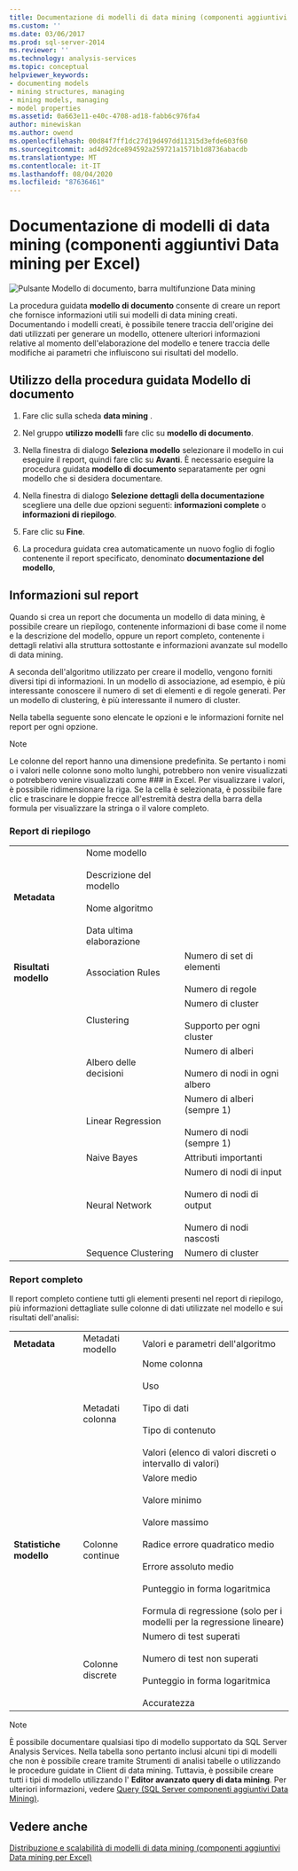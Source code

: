 ```yaml
---
title: Documentazione di modelli di data mining (componenti aggiuntivi Data mining per Excel) | Microsoft Docs
ms.custom: ''
ms.date: 03/06/2017
ms.prod: sql-server-2014
ms.reviewer: ''
ms.technology: analysis-services
ms.topic: conceptual
helpviewer_keywords:
- documenting models
- mining structures, managing
- mining models, managing
- model properties
ms.assetid: 0a663e11-e40c-4708-ad18-fabb6c976fa4
author: minewiskan
ms.author: owend
ms.openlocfilehash: 00d84f7ff1dc27d19d497dd11315d3efde603f60
ms.sourcegitcommit: ad4d92dce894592a259721a1571b1d8736abacdb
ms.translationtype: MT
ms.contentlocale: it-IT
ms.lasthandoff: 08/04/2020
ms.locfileid: "87636461"
---
```

# <a name="documenting-mining-models-data-mining-add-ins-for-excel"></a>Documentazione di modelli di data mining (componenti aggiuntivi Data mining per Excel)
  ![Pulsante Modello di documento, barra multifunzione Data mining](media/dmc-docmodel.gif "Pulsante Modello di documento, barra multifunzione Data mining")  
  
 La procedura guidata **modello di documento** consente di creare un report che fornisce informazioni utili sui modelli di data mining creati. Documentando i modelli creati, è possibile tenere traccia dell'origine dei dati utilizzati per generare un modello, ottenere ulteriori informazioni relative al momento dell'elaborazione del modello e tenere traccia delle modifiche ai parametri che influiscono sui risultati del modello.  
  
## <a name="using-the-document-model-wizard"></a>Utilizzo della procedura guidata Modello di documento  
  
1.  Fare clic sulla scheda **data mining** .  
  
2.  Nel gruppo **utilizzo modelli** fare clic su **modello di documento**.  
  
3.  Nella finestra di dialogo **Seleziona modello** selezionare il modello in cui eseguire il report, quindi fare clic su **Avanti**. È necessario eseguire la procedura guidata **modello di documento** separatamente per ogni modello che si desidera documentare.  
  
4.  Nella finestra di dialogo **Selezione dettagli della documentazione** scegliere una delle due opzioni seguenti: **informazioni complete** o **informazioni di riepilogo**.  
  
5.  Fare clic su **Fine**.  
  
6.  La procedura guidata crea automaticamente un nuovo foglio di foglio contenente il report specificato, denominato **documentazione del modello**,  
  
## <a name="understanding-the-report"></a>Informazioni sul report  
 Quando si crea un report che documenta un modello di data mining, è possibile creare un riepilogo, contenente informazioni di base come il nome e la descrizione del modello, oppure un report completo, contenente i dettagli relativi alla struttura sottostante e informazioni avanzate sul modello di data mining.  
  
 A seconda dell'algoritmo utilizzato per creare il modello, vengono forniti diversi tipi di informazioni. In un modello di associazione, ad esempio, è più interessante conoscere il numero di set di elementi e di regole generati. Per un modello di clustering, è più interessante il numero di cluster.  
  
 Nella tabella seguente sono elencate le opzioni e le informazioni fornite nel report per ogni opzione.  
  
> [!NOTE]  
>  Le colonne del report hanno una dimensione predefinita. Se pertanto i nomi o i valori nelle colonne sono molto lunghi, potrebbero non venire visualizzati o potrebbero venire visualizzati come ### in Excel. Per visualizzare i valori, è possibile ridimensionare la riga. Se la cella è selezionata, è possibile fare clic e trascinare le doppie frecce all'estremità destra della barra della formula per visualizzare la stringa o il valore completo.  
  
### <a name="summary-report"></a>Report di riepilogo  
  
||||  
|-|-|-|  
|**Metadata**|Nome modello<br /><br /> Descrizione del modello<br /><br /> Nome algoritmo<br /><br /> Data ultima elaborazione||  
|**Risultati modello**|Association Rules|Numero di set di elementi<br /><br /> Numero di regole|  
||Clustering|Numero di cluster<br /><br /> Supporto per ogni cluster|  
||Albero delle decisioni|Numero di alberi<br /><br /> Numero di nodi in ogni albero|  
||Linear Regression|Numero di alberi (sempre 1)<br /><br /> Numero di nodi (sempre 1)|  
||Naive Bayes|Attributi importanti|  
||Neural Network|Numero di nodi di input<br /><br /> Numero di nodi di output<br /><br /> Numero di nodi nascosti|  
||Sequence Clustering|Numero di cluster|  
  
### <a name="complete-report"></a>Report completo  
 Il report completo contiene tutti gli elementi presenti nel report di riepilogo, più informazioni dettagliate sulle colonne di dati utilizzate nel modello e sui risultati dell'analisi:  
  
||||  
|-|-|-|  
|**Metadata**|Metadati modello|Valori e parametri dell'algoritmo|  
||Metadati colonna|Nome colonna<br /><br /> Uso<br /><br /> Tipo di dati<br /><br /> Tipo di contenuto<br /><br /> Valori (elenco di valori discreti o intervallo di valori)|  
|**Statistiche modello**|Colonne continue|Valore medio<br /><br /> Valore minimo<br /><br /> Valore massimo<br /><br /> Radice errore quadratico medio<br /><br /> Errore assoluto medio<br /><br /> Punteggio in forma logaritmica<br /><br /> Formula di regressione (solo per i modelli per la regressione lineare)|  
||Colonne discrete|Numero di test superati<br /><br /> Numero di test non superati<br /><br /> Punteggio in forma logaritmica<br /><br /> Accuratezza|  
  
> [!NOTE]  
>  È possibile documentare qualsiasi tipo di modello supportato da SQL Server Analysis Services. Nella tabella sono pertanto inclusi alcuni tipi di modelli che non è possibile creare tramite Strumenti di analisi tabelle o utilizzando le procedure guidate in Client di data mining. Tuttavia, è possibile creare tutti i tipi di modello utilizzando l' **Editor avanzato query di data mining**. Per ulteriori informazioni, vedere [Query &#40;SQL Server componenti aggiuntivi Data Mining&#41;](query-sql-server-data-mining-add-ins.md).  
  
## <a name="see-also"></a>Vedere anche  
 [Distribuzione e scalabilità di modelli di data mining &#40;componenti aggiuntivi Data mining per Excel&#41;](deploying-and-scaling-mining-models-data-mining-add-ins-for-excel.md)  
  
  
